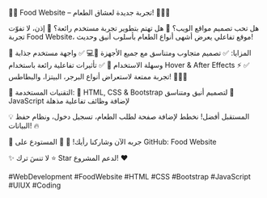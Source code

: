 🚀✨ Food Website – تجربة جديدة لعشاق الطعام! 🍔🍕🍟

هل تحب تصميم مواقع الويب؟ 🎨 هل تهتم بتطوير تجربة مستخدم رائعة؟ 🤩 إذن، لا تفوّت تجربة Food Website، موقع تفاعلي يعرض أشهى أنواع الطعام بأسلوب أنيق وحديث!

🔹 المزايا:
✅ تصميم متجاوب ومتناسق مع جميع الأجهزة 📱💻
✅ واجهة مستخدم جذابة وسهلة الاستخدام 🎨
✅ تأثيرات تفاعلية رائعة باستخدام Hover & After Effects ⚡
✅ تجربة ممتعة لاستعراض أنواع البرجر، البيتزا، والبطاطس! 🍔🍕🍟

📌 التقنيات المستخدمة:
🔹 HTML, CSS & Bootstrap لتصميم أنيق ومتناسق
🔹 JavaScript لإضافة وظائف تفاعلية مذهلة

💡 المستقبل أفضل!
نخطط لإضافة صفحة لطلب الطعام، تسجيل دخول، ونظام حفظ البيانات! 🔥

📢 جربه الآن وشاركنا رأيك! 🚀
🔗 المستودع على GitHub: Food Website

✨ لا تنسَ ترك ⭐ Star لدعم المشروع! ❤️

#WebDevelopment #FoodWebsite #HTML #CSS #Bootstrap #JavaScript #UIUX #Coding

